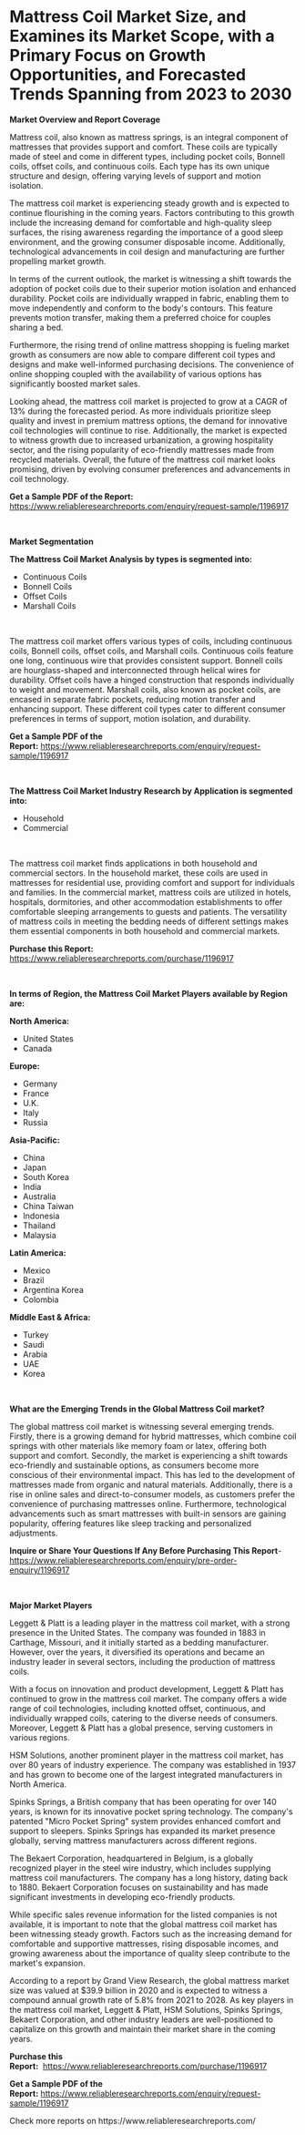 <p><h1>Mattress Coil Market Size, and Examines its Market Scope, with a Primary Focus on Growth Opportunities, and Forecasted Trends Spanning from 2023 to 2030</h1></p><p><strong>Market Overview and Report Coverage</strong></p>
<p><p>Mattress coil, also known as mattress springs, is an integral component of mattresses that provides support and comfort. These coils are typically made of steel and come in different types, including pocket coils, Bonnell coils, offset coils, and continuous coils. Each type has its own unique structure and design, offering varying levels of support and motion isolation.</p><p>The mattress coil market is experiencing steady growth and is expected to continue flourishing in the coming years. Factors contributing to this growth include the increasing demand for comfortable and high-quality sleep surfaces, the rising awareness regarding the importance of a good sleep environment, and the growing consumer disposable income. Additionally, technological advancements in coil design and manufacturing are further propelling market growth.</p><p>In terms of the current outlook, the market is witnessing a shift towards the adoption of pocket coils due to their superior motion isolation and enhanced durability. Pocket coils are individually wrapped in fabric, enabling them to move independently and conform to the body's contours. This feature prevents motion transfer, making them a preferred choice for couples sharing a bed.</p><p>Furthermore, the rising trend of online mattress shopping is fueling market growth as consumers are now able to compare different coil types and designs and make well-informed purchasing decisions. The convenience of online shopping coupled with the availability of various options has significantly boosted market sales.</p><p>Looking ahead, the mattress coil market is projected to grow at a CAGR of 13% during the forecasted period. As more individuals prioritize sleep quality and invest in premium mattress options, the demand for innovative coil technologies will continue to rise. Additionally, the market is expected to witness growth due to increased urbanization, a growing hospitality sector, and the rising popularity of eco-friendly mattresses made from recycled materials. Overall, the future of the mattress coil market looks promising, driven by evolving consumer preferences and advancements in coil technology.</p></p>
<p><strong>Get a Sample PDF of the Report:</strong> <a href="https://www.reliableresearchreports.com/enquiry/request-sample/1196917">https://www.reliableresearchreports.com/enquiry/request-sample/1196917</a></p>
<p>&nbsp;</p>
<p><strong>Market Segmentation</strong></p>
<p><strong>The Mattress Coil Market Analysis by types is segmented into:</strong></p>
<p><ul><li>Continuous Coils</li><li>Bonnell Coils</li><li>Offset Coils</li><li>Marshall Coils</li></ul></p>
<p>&nbsp;</p>
<p><p>The mattress coil market offers various types of coils, including continuous coils, Bonnell coils, offset coils, and Marshall coils. Continuous coils feature one long, continuous wire that provides consistent support. Bonnell coils are hourglass-shaped and interconnected through helical wires for durability. Offset coils have a hinged construction that responds individually to weight and movement. Marshall coils, also known as pocket coils, are encased in separate fabric pockets, reducing motion transfer and enhancing support. These different coil types cater to different consumer preferences in terms of support, motion isolation, and durability.</p></p>
<p><strong>Get a Sample PDF of the Report:</strong>&nbsp;<a href="https://www.reliableresearchreports.com/enquiry/request-sample/1196917">https://www.reliableresearchreports.com/enquiry/request-sample/1196917</a></p>
<p>&nbsp;</p>
<p><strong>The Mattress Coil Market Industry Research by Application is segmented into:</strong></p>
<p><ul><li>Household</li><li>Commercial</li></ul></p>
<p>&nbsp;</p>
<p><p>The mattress coil market finds applications in both household and commercial sectors. In the household market, these coils are used in mattresses for residential use, providing comfort and support for individuals and families. In the commercial market, mattress coils are utilized in hotels, hospitals, dormitories, and other accommodation establishments to offer comfortable sleeping arrangements to guests and patients. The versatility of mattress coils in meeting the bedding needs of different settings makes them essential components in both household and commercial markets.</p></p>
<p><strong>Purchase this Report:</strong>&nbsp; <a href="https://www.reliableresearchreports.com/purchase/1196917">https://www.reliableresearchreports.com/purchase/1196917</a></p>
<p>&nbsp;</p>
<p><strong>In terms of Region, the Mattress Coil Market Players available by Region are:</strong></p>
<p>
    <p> <strong> North America: </strong>
        <ul>
            <li>United States</li>
            <li>Canada</li>
        </ul>
        </p> 
    <p> <strong> Europe: </strong>
        <ul>
            <li>Germany</li>
            <li>France</li>
            <li>U.K.</li>
            <li>Italy</li>
            <li>Russia</li>
        </ul>
        </p> 
    <p> <strong> Asia-Pacific: </strong>
        <ul>
            <li>China</li>
            <li>Japan</li>
            <li>South Korea</li>
            <li>India</li>
            <li>Australia</li>
            <li>China Taiwan</li>
            <li>Indonesia</li>
            <li>Thailand</li>
            <li>Malaysia</li>
        </ul>
        </p> 
    <p> <strong> Latin America: </strong>
        <ul>
            <li>Mexico</li>
            <li>Brazil</li>
            <li>Argentina Korea</li>
            <li>Colombia</li>
        </ul>
        </p> 
    <p> <strong> Middle East & Africa: </strong>
        <ul>
            <li>Turkey</li>
            <li>Saudi</li>
            <li>Arabia</li>
            <li>UAE</li>
            <li>Korea</li>
        </ul>
    </p>
    </p>
<p>&nbsp;</p>
<p><strong>What are the Emerging Trends in the Global Mattress Coil market?</strong></p>
<p><p>The global mattress coil market is witnessing several emerging trends. Firstly, there is a growing demand for hybrid mattresses, which combine coil springs with other materials like memory foam or latex, offering both support and comfort. Secondly, the market is experiencing a shift towards eco-friendly and sustainable options, as consumers become more conscious of their environmental impact. This has led to the development of mattresses made from organic and natural materials. Additionally, there is a rise in online sales and direct-to-consumer models, as customers prefer the convenience of purchasing mattresses online. Furthermore, technological advancements such as smart mattresses with built-in sensors are gaining popularity, offering features like sleep tracking and personalized adjustments.</p></p>
<p><strong>Inquire or Share Your Questions If Any Before Purchasing This Report</strong>- <a href="https://www.reliableresearchreports.com/enquiry/pre-order-enquiry/1196917">https://www.reliableresearchreports.com/enquiry/pre-order-enquiry/1196917</a></p>
<p>&nbsp;</p>
<p><strong>Major Market Players</strong></p>
<p><p>Leggett & Platt is a leading player in the mattress coil market, with a strong presence in the United States. The company was founded in 1883 in Carthage, Missouri, and it initially started as a bedding manufacturer. However, over the years, it diversified its operations and became an industry leader in several sectors, including the production of mattress coils.</p><p>With a focus on innovation and product development, Leggett & Platt has continued to grow in the mattress coil market. The company offers a wide range of coil technologies, including knotted offset, continuous, and individually wrapped coils, catering to the diverse needs of consumers. Moreover, Leggett & Platt has a global presence, serving customers in various regions.</p><p>HSM Solutions, another prominent player in the mattress coil market, has over 80 years of industry experience. The company was established in 1937 and has grown to become one of the largest integrated manufacturers in North America.</p><p>Spinks Springs, a British company that has been operating for over 140 years, is known for its innovative pocket spring technology. The company's patented "Micro Pocket Spring" system provides enhanced comfort and support to sleepers. Spinks Springs has expanded its market presence globally, serving mattress manufacturers across different regions.</p><p>The Bekaert Corporation, headquartered in Belgium, is a globally recognized player in the steel wire industry, which includes supplying mattress coil manufacturers. The company has a long history, dating back to 1880. Bekaert Corporation focuses on sustainability and has made significant investments in developing eco-friendly products.</p><p>While specific sales revenue information for the listed companies is not available, it is important to note that the global mattress coil market has been witnessing steady growth. Factors such as the increasing demand for comfortable and supportive mattresses, rising disposable incomes, and growing awareness about the importance of quality sleep contribute to the market's expansion.</p><p>According to a report by Grand View Research, the global mattress market size was valued at $39.9 billion in 2020 and is expected to witness a compound annual growth rate of 5.8% from 2021 to 2028. As key players in the mattress coil market, Leggett & Platt, HSM Solutions, Spinks Springs, Bekaert Corporation, and other industry leaders are well-positioned to capitalize on this growth and maintain their market share in the coming years.</p></p>
<p><strong>Purchase this Report:</strong>&nbsp;&nbsp;<a href="https://www.reliableresearchreports.com/purchase/1196917">https://www.reliableresearchreports.com/purchase/1196917</a></p>
<p></p>
<p><strong>Get a Sample PDF of the Report:</strong>&nbsp;<a href="https://www.reliableresearchreports.com/enquiry/request-sample/1196917">https://www.reliableresearchreports.com/enquiry/request-sample/1196917</a></p>
<p>Check more reports on https://www.reliableresearchreports.com/</p>
